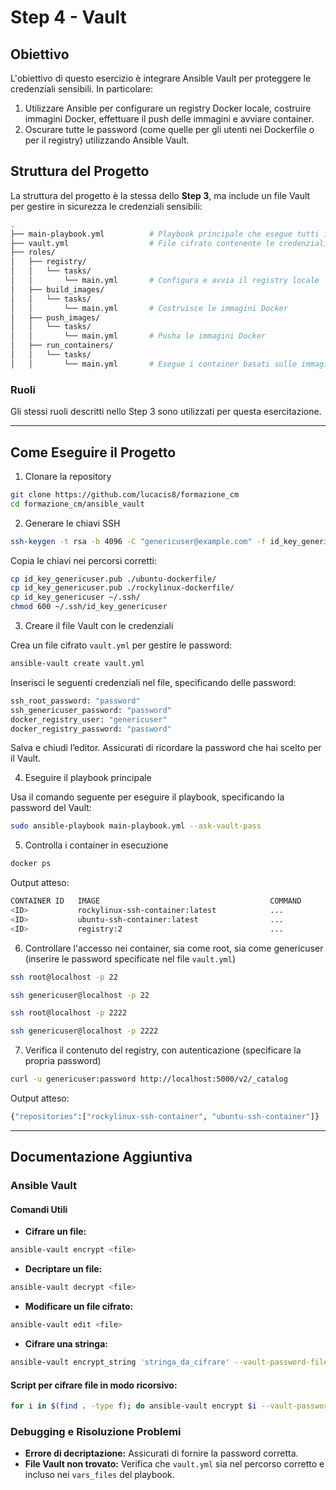 # Step 4 - Vault

## Obiettivo
L'obiettivo di questo esercizio è integrare Ansible Vault per proteggere le credenziali sensibili. In particolare:
1. Utilizzare Ansible per configurare un registry Docker locale, costruire immagini Docker, effettuare il push delle immagini e avviare container.
2. Oscurare tutte le password (come quelle per gli utenti nei Dockerfile o per il registry) utilizzando Ansible Vault.

## Struttura del Progetto
La struttura del progetto è la stessa dello **Step 3**, ma include un file Vault per gestire in sicurezza le credenziali sensibili:
```bash
.
├── main-playbook.yml          # Playbook principale che esegue tutti i ruoli
├── vault.yml                  # File cifrato contenente le credenziali (es. password)
├── roles/
│   ├── registry/
│   │   └── tasks/
│   │       └── main.yml       # Configura e avvia il registry locale
│   ├── build_images/
│   │   └── tasks/
│   │       └── main.yml       # Costruisce le immagini Docker
│   ├── push_images/
│   │   └── tasks/
│   │       └── main.yml       # Pusha le immagini Docker
│   ├── run_containers/
│   │   └── tasks/
│   │       └── main.yml       # Esegue i container basati sulle immagini
```

### Ruoli

Gli stessi ruoli descritti nello Step 3 sono utilizzati per questa esercitazione.

---

## Come Eseguire il Progetto
1. Clonare la repository
```bash
git clone https://github.com/lucacis8/formazione_cm
cd formazione_cm/ansible_vault
```

2. Generare le chiavi SSH
```bash
ssh-keygen -t rsa -b 4096 -C "genericuser@example.com" -f id_key_genericuser
```

Copia le chiavi nei percorsi corretti:
```bash
cp id_key_genericuser.pub ./ubuntu-dockerfile/
cp id_key_genericuser.pub ./rockylinux-dockerfile/
cp id_key_genericuser ~/.ssh/
chmod 600 ~/.ssh/id_key_genericuser
```

3. Creare il file Vault con le credenziali

Crea un file cifrato `vault.yml` per gestire le password:
```bash
ansible-vault create vault.yml
```

Inserisci le seguenti credenziali nel file, specificando delle password:
```bash
ssh_root_password: "password"
ssh_genericuser_password: "password"
docker_registry_user: "genericuser"
docker_registry_password: "password"
```

Salva e chiudi l’editor. Assicurati di ricordare la password che hai scelto per il Vault.

4. Eseguire il playbook principale

Usa il comando seguente per eseguire il playbook, specificando la password del Vault:
```bash
sudo ansible-playbook main-playbook.yml --ask-vault-pass
```

5. Controlla i container in esecuzione
```bash
docker ps
```

Output atteso:
```bash
CONTAINER ID   IMAGE                                      COMMAND               PORTS
<ID>           rockylinux-ssh-container:latest            ...                   0.0.0.0:2222->22/tcp
<ID>           ubuntu-ssh-container:latest                ...                   0.0.0.0:22->22/tcp
<ID>           registry:2                                 ...                   0.0.0.0:5000->5000/tcp
```

6. Controllare l'accesso nei container, sia come root, sia come genericuser (inserire le password specificate nel file `vault.yml`)
```bash
ssh root@localhost -p 22
```

```bash
ssh genericuser@localhost -p 22
```

```bash
ssh root@localhost -p 2222
```

```bash
ssh genericuser@localhost -p 2222
```

7. Verifica il contenuto del registry, con autenticazione (specificare la propria password)
```bash
curl -u genericuser:password http://localhost:5000/v2/_catalog
```

Output atteso:
```bash
{"repositories":["rockylinux-ssh-container", "ubuntu-ssh-container"]}
```

---

## Documentazione Aggiuntiva

### Ansible Vault

#### Comandi Utili
- **Cifrare un file:**
```bash
ansible-vault encrypt <file>
```

- **Decriptare un file:**
```bash
ansible-vault decrypt <file>
```

- **Modificare un file cifrato:**
```bash
ansible-vault edit <file>
```

- **Cifrare una stringa:**
```bash
ansible-vault encrypt_string 'stringa_da_cifrare' --vault-password-file ~/.vault
```

#### Script per cifrare file in modo ricorsivo:
```bash
for i in $(find . -type f); do ansible-vault encrypt $i --vault-password-file ~/.vault && echo "$i cifrato"; done
```

### Debugging e Risoluzione Problemi
- **Errore di decriptazione:** Assicurati di fornire la password corretta.
- **File Vault non trovato:** Verifica che `vault.yml` sia nel percorso corretto e incluso nei `vars_files` del playbook.
